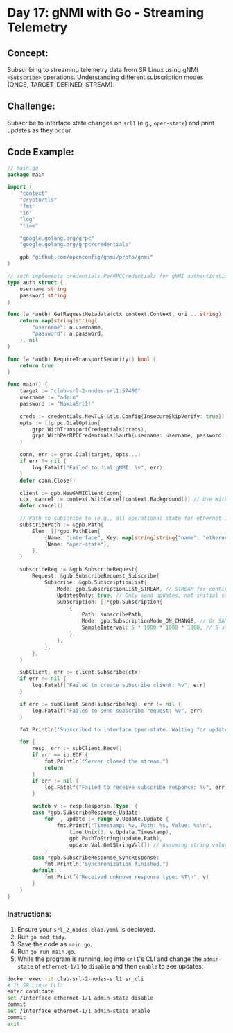 # **Day 17: gNMI with Go - Streaming Telemetry**

## **Concept:** 
Subscribing to streaming telemetry data from SR Linux using gNMI `<Subscribe>` operations. Understanding different subscription modes (ONCE, TARGET\_DEFINED, STREAM).

## **Challenge:** 
Subscribe to interface state changes on `srl1` (e.g., `oper-state`) and print updates as they occur.

## **Code Example:**
```go
// main.go
package main

import (
    "context"
    "crypto/tls"
    "fmt"
    "io"
    "log"
    "time"

    "google.golang.org/grpc"
    "google.golang.org/grpc/credentials"

    gpb "github.com/openconfig/gnmi/proto/gnmi"
)

// auth implements credentials.PerRPCCredentials for gNMI authentication
type auth struct {
    username string
    password string
}

func (a *auth) GetRequestMetadata(ctx context.Context, uri ...string) (map[string]string, error) {
    return map[string]string{
        "username": a.username,
        "password": a.password,
    }, nil
}

func (a *auth) RequireTransportSecurity() bool {
    return true
}

func main() {
    target := "clab-srl-2-nodes-srl1:57400"
    username := "admin"
    password := "NokiaSrl1!"

    creds := credentials.NewTLS(&tls.Config{InsecureSkipVerify: true})
    opts := []grpc.DialOption{
        grpc.WithTransportCredentials(creds),
        grpc.WithPerRPCCredentials(&auth{username: username, password: password}),
    }

    conn, err := grpc.Dial(target, opts...)
    if err != nil {
        log.Fatalf("Failed to dial gNMI: %v", err)
    }
    defer conn.Close()

    client := gpb.NewGNMIClient(conn)
    ctx, cancel := context.WithCancel(context.Background()) // Use WithCancel for streaming
    defer cancel()

    // Path to subscribe to (e.g., all operational state for ethernet-1/1)
    subscribePath := &gpb.Path{
        Elem: []*gpb.PathElem{
            {Name: "interface", Key: map[string]string{"name": "ethernet-1/1"}},
            {Name: "oper-state"},
        },
    }

    subscribeReq := &gpb.SubscribeRequest{
        Request: &gpb.SubscribeRequest_Subscribe{
            Subscribe: &gpb.SubscriptionList{
                Mode: gpb.SubscriptionList_STREAM, // STREAM for continuous updates
                UpdatesOnly: true, // Only send updates, not initial state
                Subscription: []*gpb.Subscription{
                    {
                        Path: subscribePath,
                        Mode: gpb.SubscriptionMode_ON_CHANGE, // Or SAMPLE for periodic
                        SampleInterval: 5 * 1000 * 1000 * 1000, // 5 seconds in nanoseconds for SAMPLE mode
                    },
                },
            },
        },
    }

    subClient, err := client.Subscribe(ctx)
    if err != nil {
        log.Fatalf("Failed to create subscribe client: %v", err)
    }

    if err := subClient.Send(subscribeReq); err != nil {
        log.Fatalf("Failed to send subscribe request: %v", err)
    }

    fmt.Println("Subscribed to interface oper-state. Waiting for updates (Ctrl+C to stop)...")

    for {
        resp, err := subClient.Recv()
        if err == io.EOF {
            fmt.Println("Server closed the stream.")
            return
        }
        if err != nil {
            log.Fatalf("Failed to receive subscribe response: %v", err)
        }

        switch v := resp.Response.(type) {
        case *gpb.SubscribeResponse_Update:
            for _, update := range v.Update.Update {
                fmt.Printf("Timestamp: %v, Path: %s, Value: %s\n",
                    time.Unix(0, v.Update.Timestamp),
                    gpb.PathToString(update.Path),
                    update.Val.GetStringVal()) // Assuming string value for oper-state
            }
        case *gpb.SubscribeResponse_SyncResponse:
            fmt.Println("Synchronization finished.")
        default:
            fmt.Printf("Received unknown response type: %T\n", v)
        }
    }
}
```

### **Instructions:**
1.  Ensure your `srl_2_nodes.clab.yaml` is deployed.
2.  Run `go mod tidy`.
3.  Save the code as `main.go`.
4.  Run `go run main.go`.
5.  While the program is running, log into `srl1`'s CLI and change the `admin-state` of `ethernet-1/1` to `disable` and then `enable` to see updates:
```bash
docker exec -it clab-srl-2-nodes-srl1 sr_cli
# In SR Linux CLI:
enter candidate
set /interface ethernet-1/1 admin-state disable
commit
set /interface ethernet-1/1 admin-state enable
commit
exit
```


